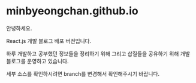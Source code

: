 # minbyeongchan.github.io

안녕하세요.

React.js 개발 블로그 배포 버전입니다.

하루 개발하고 공부했던 정보들을 정리하기 위해 그리고 삽질들을 공유하기 위해 개발 블로그를 운영하고 있습니다.

세부 소스를 확인하시려면 branch를 변경해서 확인해주시기 바랍니다.

